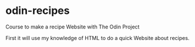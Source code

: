 # odin-recipes
Course to make a recipe Website with The Odin Project

First it will use my knowledge of HTML to do a quick Website about recipes.